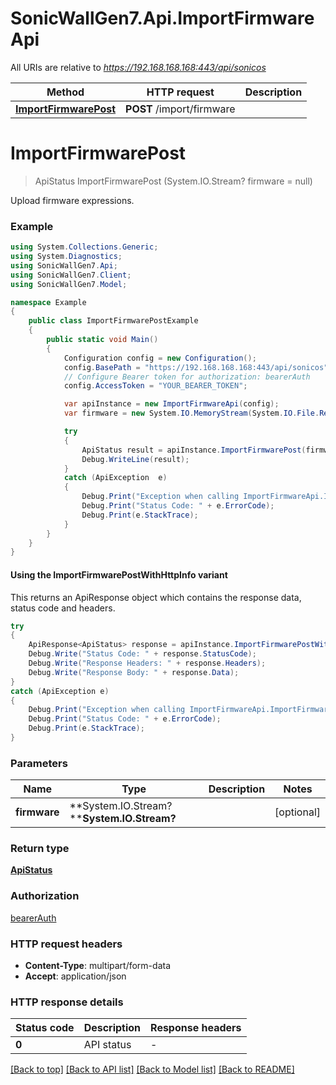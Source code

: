 # SonicWallGen7.Api.ImportFirmwareApi

All URIs are relative to *https://192.168.168.168:443/api/sonicos*

| Method | HTTP request | Description |
|--------|--------------|-------------|
| [**ImportFirmwarePost**](ImportFirmwareApi.md#importfirmwarepost) | **POST** /import/firmware |  |

<a id="importfirmwarepost"></a>
# **ImportFirmwarePost**
> ApiStatus ImportFirmwarePost (System.IO.Stream? firmware = null)



Upload firmware expressions.

### Example
```csharp
using System.Collections.Generic;
using System.Diagnostics;
using SonicWallGen7.Api;
using SonicWallGen7.Client;
using SonicWallGen7.Model;

namespace Example
{
    public class ImportFirmwarePostExample
    {
        public static void Main()
        {
            Configuration config = new Configuration();
            config.BasePath = "https://192.168.168.168:443/api/sonicos";
            // Configure Bearer token for authorization: bearerAuth
            config.AccessToken = "YOUR_BEARER_TOKEN";

            var apiInstance = new ImportFirmwareApi(config);
            var firmware = new System.IO.MemoryStream(System.IO.File.ReadAllBytes("/path/to/file.txt"));  // System.IO.Stream? |  (optional) 

            try
            {
                ApiStatus result = apiInstance.ImportFirmwarePost(firmware);
                Debug.WriteLine(result);
            }
            catch (ApiException  e)
            {
                Debug.Print("Exception when calling ImportFirmwareApi.ImportFirmwarePost: " + e.Message);
                Debug.Print("Status Code: " + e.ErrorCode);
                Debug.Print(e.StackTrace);
            }
        }
    }
}
```

#### Using the ImportFirmwarePostWithHttpInfo variant
This returns an ApiResponse object which contains the response data, status code and headers.

```csharp
try
{
    ApiResponse<ApiStatus> response = apiInstance.ImportFirmwarePostWithHttpInfo(firmware);
    Debug.Write("Status Code: " + response.StatusCode);
    Debug.Write("Response Headers: " + response.Headers);
    Debug.Write("Response Body: " + response.Data);
}
catch (ApiException e)
{
    Debug.Print("Exception when calling ImportFirmwareApi.ImportFirmwarePostWithHttpInfo: " + e.Message);
    Debug.Print("Status Code: " + e.ErrorCode);
    Debug.Print(e.StackTrace);
}
```

### Parameters

| Name | Type | Description | Notes |
|------|------|-------------|-------|
| **firmware** | **System.IO.Stream?****System.IO.Stream?** |  | [optional]  |

### Return type

[**ApiStatus**](ApiStatus.md)

### Authorization

[bearerAuth](../README.md#bearerAuth)

### HTTP request headers

 - **Content-Type**: multipart/form-data
 - **Accept**: application/json


### HTTP response details
| Status code | Description | Response headers |
|-------------|-------------|------------------|
| **0** | API status |  -  |

[[Back to top]](#) [[Back to API list]](../README.md#documentation-for-api-endpoints) [[Back to Model list]](../README.md#documentation-for-models) [[Back to README]](../README.md)

